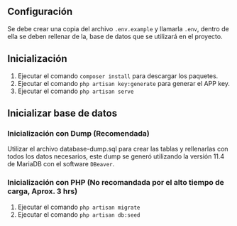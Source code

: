 ## Configuración

Se debe crear una copia del archivo `.env.example` y llamarla `.env`, dentro de ella se deben rellenar de la,
base de datos que se utilizará en el proyecto.

## Inicialización

1. Ejecutar el comando `composer install` para descargar los paquetes.
2. Ejecutar el comando `php artisan key:generate` para generar el APP key.
3. Ejecutar el comando `php artisan serve`


## Inicializar base de datos

### Inicialización con Dump (Recomendada)

Utilizar el archivo database-dump.sql para crear las tablas y rellenarlas con todos los datos necesarios,
este dump se generó utilizando la versión 11.4 de MariaDB con el software `DBeaver`. 

### Inicialización con PHP (No recomandada por el alto tiempo de carga, Aprox. 3 hrs) 

1. Ejecutar el comando `php artisan migrate`
2. Ejecutar el comando `php artisan db:seed`




